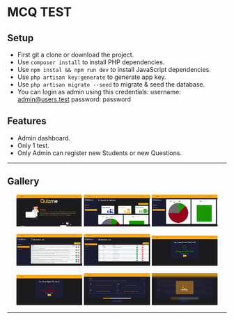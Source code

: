 # MCQ TEST

## Setup

* First git a clone or download the project.
* Use `composer install` to install PHP dependencies.
* Use `npm instal && npm run dev` to install JavaScript dependencies.
* Use `php artisan key:generate` to generate app key.
* Use `php artisan migrate --seed` to migrate & seed the database.
* You can login as admin using this credentials:
    username: admin@users.test
    password: password

## Features

* Admin dashboard.
* Only 1 test.
* Only Admin can register new Students or new Questions.



*** 
## Gallery

<p align='center'>
   <img src='gallery/Pic 1.png' width='30%'>
   <img src='gallery/Pic 2.png' width='30%'>
   <img src='gallery/Pic 3.png' width='30%'>
</p>


<p align='center'>
   <img src='gallery/Pic 4.png' width='30%'>
   <img src='gallery/Pic 5.png' width='30%'>
   <img src='gallery/Pic 6.png' width='30%'>
</p>

<p align='center'>
   <img src='gallery/Pic 7.png' width='30%'>
   <img src='gallery/Pic 8.png' width='30%'>
   <img src='gallery/Pic 9.png' width='30%'>
</p>

***